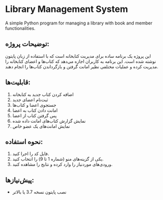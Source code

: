 # Library Management System
A simple Python program for managing a library with book and member functionalities.

## توضیحات پروژه:
این پروژه یک برنامه ساده برای مدیریت کتابخانه است که با استفاده از زبان پایتون نوشته شده است. این برنامه به کاربران اجازه می‌دهد که کتاب‌ها و اعضای کتابخانه را مدیریت کرده و عملیات مختلفی نظیر امانت گرفتن و بازگرداندن کتاب‌ها را انجام دهند.

## قابلیت‌ها:
1. اضافه کردن کتاب جدید به کتابخانه  
2. ثبت‌نام اعضای جدید  
3. جستجوی اعضا و کتاب‌ها  
4. امانت دادن کتاب به اعضا  
5. پس گرفتن کتاب از اعضا  
6. نمایش گزارش کتاب‌های امانت داده شده  
7. نمایش امانت‌های یک عضو خاص  

## نحوه استفاده:
1. فایل کد را اجرا کنید.
2. یکی از گزینه‌های منو (شماره 1 تا 9) را انتخاب کنید.
3. ورودی‌های موردنیاز را وارد کرده و نتایج را مشاهده کنید.

## پیش‌نیازها:
- نصب پایتون نسخه 3.7 یا بالاتر


